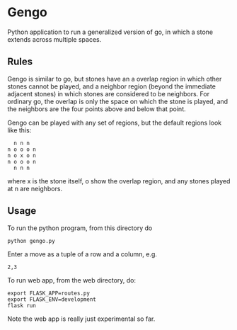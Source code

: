 # Gengo

Python application to run a generalized version of go, in which a stone extends across multiple spaces.

## Rules

Gengo is similar to go, but stones have an a overlap region in which other stones cannot be played, and a neighbor region (beyond the immediate adjacent stones) in which stones are considered to be neighbors. For ordinary go, the overlap is only the space on which the stone is played, and the neighbors are the four points above and below that point.

Gengo can be played with any set of regions, but the default regions look like this:
```
  n n n
n o o o n
n o x o n
n o o o n
  n n n
```
where x is the stone itself, o show the overlap region, and any stones played at n are neighbors.


## Usage

To run the python program, from this directory do

```
python gengo.py
```
Enter a move as a tuple of a row and a column, e.g.
```
2,3
```

To run web app, from the web directory, do:

```
export FLASK_APP=routes.py
export FLASK_ENV=development
flask run
```

Note the web app is really just experimental so far.
